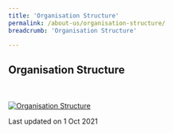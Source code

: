 ```yaml
---
title: 'Organisation Structure'
permalink: /about-us/organisation-structure/
breadcrumb: 'Organisation Structure'

---
```



Organisation Structure
---

<div class="image">
  <a href="/files/MinLaw_Organisation_Structure.pdf">
    <br>
    <br>
    <img src="/images/MinLaw_Organisation_Structurejpg" title="Organisation Structure" alt="Organisation Structure">
  </a>
</div>

<p class="right-side-updated">Last updated on 1 Oct 2021</p>
